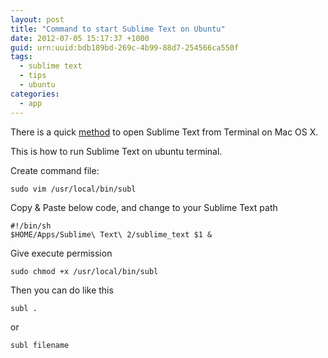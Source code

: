 ```yaml
--- 
layout: post
title: "Command to start Sublime Text on Ubuntu"
date: 2012-07-05 15:17:37 +1000
guid: urn:uuid:bdb189bd-269c-4b99-88d7-254566ca550f
tags:
  - sublime text
  - tips
  - ubuntu
categories:
  - app
---
```


There is a quick [method](/2012/06/26/open-sublime-text-2-from-terminal-like-textmate.html) to open Sublime Text from Terminal on Mac OS X.

This is how to run Sublime Text on ubuntu terminal.

Create command file:

	sudo vim /usr/local/bin/subl

Copy & Paste below code, and change to your Sublime Text path

	#!/bin/sh
	$HOME/Apps/Sublime\ Text\ 2/sublime_text $1 &
	
Give execute permission

	sudo chmod +x /usr/local/bin/subl

Then you can do like this

	subl .
	
or 

	subl filename
	

